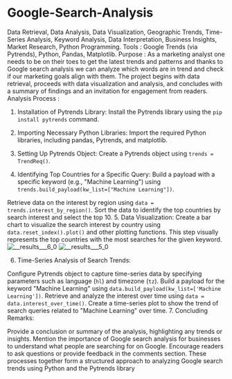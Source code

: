 # Google-Search-Analysis
Data Retrieval, Data Analysis, Data Visualization, Geographic Trends, Time-Series Analysis, Keyword Analysis, Data Interpretation, Business Insights, Market Research, Python Programming.
Tools :
Google Trends (via Pytrends), Python, Pandas, Matplotlib.
Purpose :
As a marketing analyst one needs to be on their toes to get the latest trends and patterns and thanks to Google search analysis we can analyze which words are in trend and check if our marketing goals align with them. The project begins with data retrieval, proceeds with data visualization and analysis, and concludes with a summary of findings and an invitation for engagement from readers.
Analysis Process :
1. Installation of Pytrends Library: Install the Pytrends library using the `pip install pytrends` command.

2. Importing Necessary Python Libraries: Import the required Python libraries, including pandas, Pytrends, and matplotlib.

3. Setting Up Pytrends Object: Create a Pytrends object using `trends = TrendReq()`.
4. Identifying Top Countries for a Specific Query: Build a payload with a specific keyword (e.g., "Machine Learning") using `trends.build_payload(kw_list=["Machine Learning"])`.

Retrieve data on the interest by region using `data = trends.interest_by_region()`.
Sort the data to identify the top countries by search interest and select the top 10.
5. Data Visualization: Create a bar chart to visualize the search interest by country using `data.reset_index().plot()` and other plotting functions. This step visually represents the top countries with the most searches for the given keyword.
![__results___6_0](https://github.com/user-attachments/assets/d9b3ace2-d983-4926-8ac5-f42f199f627a)
![__results___5_0](https://github.com/user-attachments/assets/163be5ac-a66d-4e5f-aa31-3c36a7ad07d4)

6. Time-Series Analysis of Search Trends:

Configure Pytrends object to capture time-series data by specifying parameters such as language (`hl`) and timezone (`tz`).
Build a payload for the keyword "Machine Learning" using `data.build_payload(kw_list=['Machine Learning'])`.
Retrieve and analyze the interest over time using `data = data.interest_over_time()`.
Create a time-series plot to show the trend of search queries related to "Machine Learning" over time.
7. Concluding Remarks:

Provide a conclusion or summary of the analysis, highlighting any trends or insights.
Mention the importance of Google search analysis for businesses to understand what people are searching for on Google.
Encourage readers to ask questions or provide feedback in the comments section.
These processes together form a structured approach to analyzing Google search trends using Python and the Pytrends library
